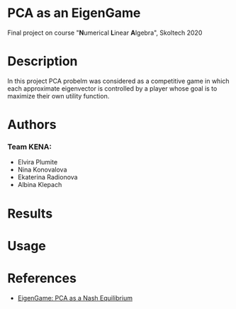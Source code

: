 # PCA as an EigenGame

Final project on course "**N**umerical **L**inear **A**lgebra", Skoltech 2020

# Description

In this project PCA probelm was considered as a competitive game in which each approximate eigenvector is controlled by a player whose goal is to maximize their own utility function.

# Authors

### Team **KENA**:

- Elvira Plumite
- Nina Konovalova
- Ekaterina Radionova
- Albina Klepach

# Results

# Usage

# References

- [EigenGame: PCA as a Nash Equilibrium](https://openreview.net/forum?id=NzTU59SYbNq)